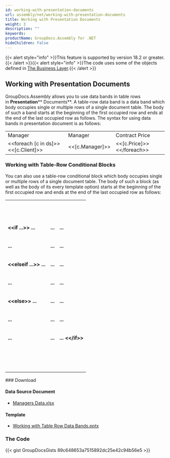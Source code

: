 ```yaml
---
id: working-with-presentation-documents
url: assembly/net/working-with-presentation-documents
title: Working with Presentation Documents
weight: 3
description: ""
keywords: 
productName: GroupDocs.Assembly for .NET
hideChildren: False
---
```

{{< alert style="info" >}}This feature is supported by version 18.2 or greater.{{< /alert >}}{{< alert style="info" >}}The code uses some of the objects defined in [The Business Layer](https://docs.groupdocs.com/assembly/net/the-business-layer/).{{< /alert >}}

## Working with Presentation Documents

GroupDocs.Assembly allows you to use data bands in table rows in **Presentation**** Documents**. A table-row data band is a data band which body occupies single or multiple rows of a single document table. The body of such a band starts at the beginning of the first occupied row and ends at the end of the last occupied row as follows. The syntax for using data bands in presentation document is as follows:

<table class="gd-assembly">
	<tbody>
		<tr>
			<td>Manager</td>
			<td>Manager</td>
			<td>Contract Price</td>
		</tr>
		<tr>
			<td>&lt;&lt;foreach [c in ds]>>&lt;&lt;[c.Client]>></td>
			<td>&lt;&lt;[c.Manager]>></td>
			<td>&lt;&lt;[c.Price]>>&lt;&lt;/foreach>></td>
		</tr>
	</tbody>
</table>

### Working with Table-Row Conditional Blocks

You can also use a table-row conditional block which body occupies single or multiple rows of a single document table. The body of such a block (as well as the body of its every template option) starts at the beginning of the first occupied row and ends at the end of the last occupied row as follows:

<table class="confluenceTable"><tbody><tr><td class="confluenceTd"><p><strong>&nbsp;</strong></p></td><td class="confluenceTd"><p><strong>&nbsp;</strong></p></td><td class="confluenceTd"><p><strong>&nbsp;</strong></p></td></tr><tr><td class="confluenceTd"><p><strong>&lt;&lt;if ...&gt;&gt; ...</strong></p></td><td class="confluenceTd"><p><strong>...</strong></p></td><td class="confluenceTd"><p><strong>...</strong></p></td></tr><tr><td class="confluenceTd"><p><strong>...</strong></p></td><td class="confluenceTd"><p><strong>...</strong></p></td><td class="confluenceTd"><p><strong>...</strong></p></td></tr><tr><td class="confluenceTd"><p><strong>&lt;&lt;elseif ...&gt;&gt; ...</strong></p></td><td class="confluenceTd"><p><strong>...</strong></p></td><td class="confluenceTd"><p><strong>...</strong></p></td></tr><tr><td class="confluenceTd"><p><strong>...</strong></p></td><td class="confluenceTd"><p><strong>...</strong></p></td><td class="confluenceTd"><p><strong>...</strong></p></td></tr><tr><td class="confluenceTd"><p><strong>&lt;&lt;else&gt;&gt; ...</strong></p></td><td class="confluenceTd"><p><strong>...</strong></p></td><td class="confluenceTd"><p><strong>...</strong></p></td></tr><tr><td class="confluenceTd"><p><strong>...</strong></p></td><td class="confluenceTd"><p><strong>...</strong></p></td><td class="confluenceTd"><p><strong>...</strong></p></td></tr><tr><td class="confluenceTd"><p><strong>...</strong></p></td><td class="confluenceTd"><p><strong>...</strong></p></td><td class="confluenceTd"><p><strong>... &lt;&lt;/if&gt;&gt;</strong></p></td></tr><tr><td class="confluenceTd"><p><strong>&nbsp;</strong></p></td><td class="confluenceTd"><p><strong>&nbsp;</strong></p></td><td class="confluenceTd"><p><strong>&nbsp;</strong></p><div><strong><br></strong></div></td></tr></tbody></table>
### Download

#### Data Source Document

*   [Managers Data.xlsx](https://github.com/groupdocs-assembly/GroupDocs.Assembly-for-.NET/blob/master/Examples/Data/Data%20Sources/Excel%20DataSource/Contracts%20Data.xlsx)

#### Template

*   [Working with Table Row Data Bands.pptx](https://github.com/groupdocs-assembly/GroupDocs.Assembly-for-.NET/blob/master/Examples/Data/Source/Presentation%20Templates/Working%20With%20Table%20Row%20Data%20Bands.pptx)

### The Code

{{< gist GroupDocsGists 89c648653a7515892dc25e42c94b56e5 >}}


